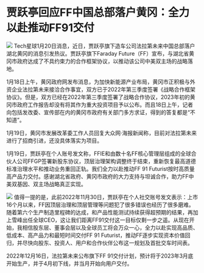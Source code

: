 # 贾跃亭回应FF中国总部落户黄冈：全力以赴推动FF91交付

![](https://inews.gtimg.com/news_bt/OsMvlg0Z5Vx1QyBTvBVqKy_-AuPoMTsKO8jmlXPUDXyrEAA/1000)
Tech星球1月20日消息，近日，贾跃亭旗下造车公司法拉第未来中国总部落户湖北黄冈的消息引发热议。贾跃亭旗下Faraday
Future（FF）宣布，与湖北省黄冈市政府达成了不具约束力的合作框架协议，以推动该公司中美双主场的战略落地。

1月18日上午，黄冈政府网发布消息，为加快新能源产业布局，黄冈市正积极与外资企业法拉第未来接洽合作事宜，双方已于2022年第三季度签署《战略合作框架协议》。但是，双方已经在2022年第三季度签署了战略合作协议，2023年初的黄冈市政府工作报告却没有将其作为重大投资项目予以公布。而且18日上午，记者向包括发改委、宣传部在内的黄冈市政府有关部门多方求证，得到的答复都是“不知道”。

1月19日，黄冈市发展改革委工作人员回复大众网·海报新闻称，目前对法拉第未来进行了招商引进，还没具体落实为项目。

1月19日，贾跃亭在个人账号发文称，FFIE和由数十名FF核心管理层组成的全球合伙人公司FFGP签署新股东协议，顶层治理架构调整终于结束，重新恢复最高道德标准治理水平和推动业务重回正轨。我们全力以赴推动FF
91 Futurist按时高质量高产品力交付。感谢湖北省政府、黄冈市政府的大力支持与坦诚合作，助力FF中美双基因、双主场战略真正实现。

![](https://inews.gtimg.com/news_bt/ORaK47Yt26_4sKVUppZbiJKQ2pdhEYcqxCpu4b6-UTkQ0AA/1000)
值得一提的是，此前2022年11月30日，贾跃亭在个人社交账号发文表示：上市16个月以来，FF因顶层治理和顶层管理等问题犯了很多错误也经历了很多磨难。随着第六个生产制造里程碑的达成，和产品性能测试持续获得超预期的结果，再加上雪峰出任全球CEO，这让我们距离FF91交付这一目标仅剩一步之遥。从现在开始，我相信股东层、董事会层以及全球员工将会万众一心，全力以赴实现高品质、低成本、高产品力和最短时间交付FF
91 Futurist，推动FF逐步实现资本价值回归，并尽快向股东、投资人、用户和合作伙伴公布这一规划及首批交车时间表。

2022年12月16日，法拉第未来公布旗下FF 91交付计划，预计将于2023年3月底开始生产，并于4月初下线，并当月开始向用户交付。

